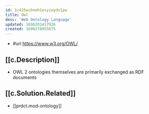 ```yaml
---
id: 1c425wcbnwh1esyiwydx1pw
title: Owl
desc: 'Web Ontology Language'
updated: 1696281417926
created: 1696270955675
---
```


- #url https://www.w3.org/OWL/

## [[c.Description]]

- OWL 2 ontologies themselves are primarily exchanged as RDF documents

## [[c.Solution.Related]]

- [[prdct.mod-ontology]]